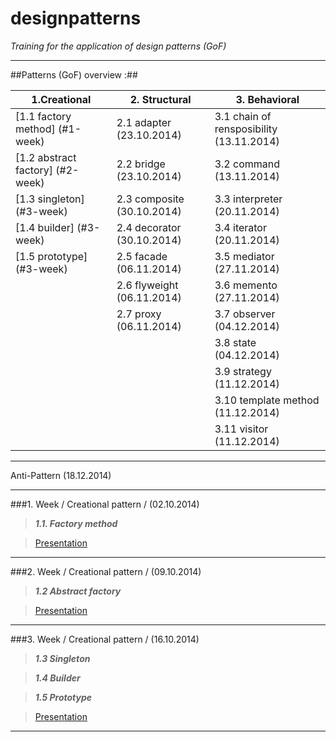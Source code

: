 designpatterns
==============

*Training for the application of design patterns (GoF)*

---

##Patterns (GoF) overview :##


1.Creational | 2. Structural | 3. Behavioral
-----------|-------------------|------------------------
[1.1 factory method] (#1-week) | 2.1 adapter (23.10.2014) |3.1 chain of rensposibility (13.11.2014)
[1.2 abstract factory] (#2-week) |2.2 bridge (23.10.2014) |3.2 command (13.11.2014)
[1.3 singleton] (#3-week)  |2.3 composite (30.10.2014) |3.3 interpreter (20.11.2014)
[1.4 builder] (#3-week)|2.4 decorator (30.10.2014) |3.4 iterator (20.11.2014)
[1.5 prototype] (#3-week)|2.5 facade (06.11.2014)  |3.5 mediator (27.11.2014)
||2.6 flyweight (06.11.2014)|3.6 memento (27.11.2014)
||2.7 proxy (06.11.2014)|3.7 observer (04.12.2014)
|||3.8 state (04.12.2014)
|||3.9 strategy (11.12.2014)
|||3.10 template method (11.12.2014)
|||3.11 visitor (11.12.2014)

---

Anti-Pattern (18.12.2014) 

---

###1. Week / Creational pattern / (02.10.2014)

>***1.1. Factory method***
 
> [Presentation ](http://goo.gl/XX4sMJ)
 
---

###2. Week / Creational pattern / (09.10.2014)

>***1.2 Abstract factory*** 

> [Presentation ](http://goo.gl/DPcCaG)

---

###3. Week / Creational pattern / (16.10.2014)

>***1.3 Singleton***

>***1.4 Builder***

>***1.5 Prototype***

> [Presentation ](http://goo.gl/jFz1qT)

---










